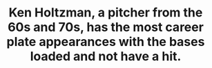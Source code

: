 ---
title:      
  - Ken Holtzman, a pitcher from the 60s and 70s, has the most career plate appearances with the bases loaded and not have a hit.
secondary:
  - 27 plate appearances with 0 hits. He did have one walk. Next highest was Jon Lieber with 24.
reference:
  - http://www.baseball-reference.com/play-index/split_finder.cgi?type=b#gotresults&type=b&as=result_batter&offset=0&match=career&min_year_game=1914&max_year_game=2014&min_season=1&max_season=-1&min_age=0&max_age=99&isActive=either&bats=any&split_1=situa%3Abases&sid_situa%3Aleado=situa%3Aleado%3Aany&sid_outcb%3Aoutcb=outcb%3Aoutcb%3Ain+Wins&sid_oppon%3Aoppon=oppon%3Aoppon%3Aany&sid_situa%3Atimes=situa%3Atimes%3Aany&sid_plato%3Aplato=plato%3Aplato%3Aany&sid_situa%3Abases=situa%3Abases%3A111&sid_defp%3Adefp=defp%3Adefp%3Aany&sid_opptp%3Agbfb=opptp%3Agbfb%3Aany&sid_opptp%3Apower=opptp%3Apower%3Aany&sid_hitty%3Atraj=hitty%3Atraj%3Aany&sid_lineu%3Alineu=lineu%3Alineu%3Aany&sid_total%3Atotal=total%3Atotal%3Aany&sid_dates%3Ahalf=dates%3Ahalf%3Aany&sid_locat%3Astad=locat%3Astad%3Aany&sid_situa%3Ainnng=situa%3Ainnng%3Aany&sid_locat%3Asite=locat%3Asite%3Aany&sid_dates%3Amonth=dates%3Amonth%3Aany&sid_situa%3Acount=situa%3Acount%3A0-2+Count&sid_situa%3Aouts=situa%3Aouts%3Aany&sid_locat%3Ahmvis=locat%3Ahmvis%3Aany&sid_wpa%3Alever=wpa%3Alever%3Aany&sid_role%3Astsub=role%3Astsub%3Aany&sid_hitty%3Ahitlo=hitty%3Ahitlo%3Aany&sid_situa%3Aclutc=situa%3Aclutc%3Aany&exclude_incomplete=1&c0gtlt=eq&c0val=0&number_matched=1&orderby=PA&sr_split_totals_choice=by_split&c1criteria=PA&c1gtlt=gt&c1val=10&c2criteria=H&c2gtlt=eq&c2val=0&c3gtlt=eq&c3val=0&c4gtlt=eq&c4val=0&c5gtlt=eq&c5val=1.0&location=pob&locationMatch=is&pob=&pod=&pcanada=&pusa=&ajax=1&submitter=1
---